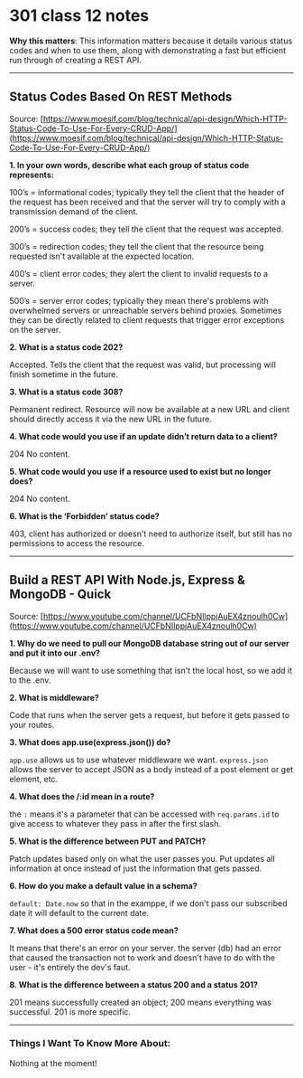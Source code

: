 # 301 class 12 notes

**Why this matters**: This information matters because it details various status codes and when to use them, along with demonstrating a fast but efficient run through of creating a REST API.

------------------------------------

## Status Codes Based On REST Methods

Source: [https://www.moesif.com/blog/technical/api-design/Which-HTTP-Status-Code-To-Use-For-Every-CRUD-App/](https://www.moesif.com/blog/technical/api-design/Which-HTTP-Status-Code-To-Use-For-Every-CRUD-App/)

**1. In your own words, describe what each group of status code represents:**

100’s = informational codes; typically they tell the client that the header of the request has been received and that the server will try to comply with a transmission demand of the client.

200’s = success codes; they tell the client that the request was accepted.

300’s = redirection codes; they tell the client that the resource being requested isn't available at the expected location.

400’s = client error codes; they alert the client to invalid requests to a server.

500’s = server error codes; typically they mean there's problems with overwhelmed servers or unreachable servers behind proxies. Sometimes they can be directly related to client requests that trigger error exceptions on the server.


**2. What is a status code 202?**

Accepted. Tells the client that the request was valid, but processing will finish sometime in the future.

**3. What is a status code 308?**

Permanent redirect. Resource will now be available at a new URL and client should directly access it via the new URL in the future.

**4. What code would you use if an update didn’t return data to a client?**

204 No content.

**5. What code would you use if a resource used to exist but no longer does?**

204 No content.

**6. What is the ‘Forbidden’ status code?**

403, client has authorized or doesn't need to authorize itself, but still has no permissions to access the resource.

----------------------------

## Build a REST API With Node.js, Express & MongoDB - Quick 

Source: [https://www.youtube.com/channel/UCFbNIlppjAuEX4znoulh0Cw](https://www.youtube.com/channel/UCFbNIlppjAuEX4znoulh0Cw)

**1. Why do we need to pull our MongoDB database string out of our server and put it into our .env?**

Because we will want to use something that isn't the local host, so we add it to the .env.

**2. What is middleware?**

Code that runs when the server gets a request, but before it gets passed to your routes.

**3. What does app.use(express.json()) do?**

`app.use` allows us to use whatever middleware we want. `express.json` allows the server to accept JSON as a body instead of a post element or get element, etc.

**4. What does the /:id mean in a route?**

the `:` means it's a parameter that can be 
 accessed with `req.params.id` to give access to whatever they pass in after the first slash. 

**5. What is the difference between PUT and PATCH?**

Patch updates based only on what the user passes you. Put updates all information at once instead of just the information that gets passed.

**6. How do you make a default value in a schema?**

`default: Date.now` so that in the examppe, if we don't pass our subscribed date it will default to the current date.

**7. What does a 500 error status code mean?**

It means that there's an error on your server. the server (db) had an error that caused the transaction not to work and doesn't have to do with the user - it's entirely the dev's faut.

**8. What is the difference between a status 200 and a status 201?**

201 means successfully created an object; 200 means everything was successful. 201 is more specific.

------------------------------------
### Things I Want To Know More About:
Nothing at the moment!
